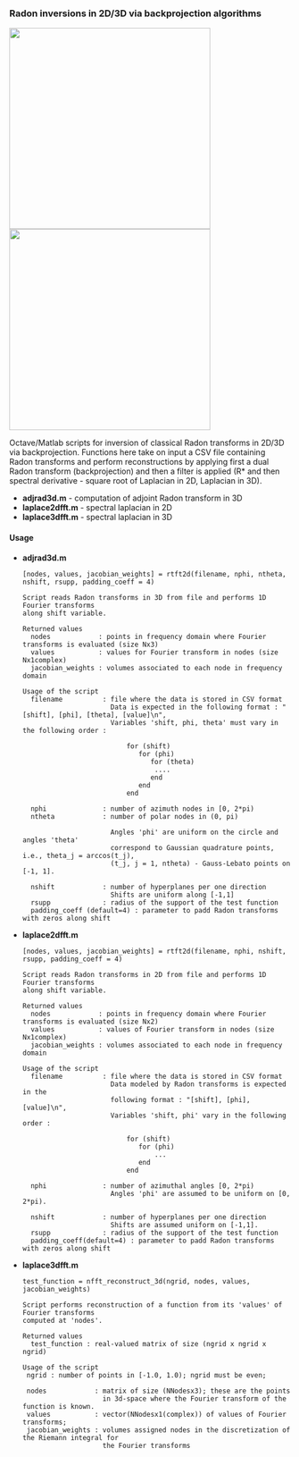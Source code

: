 ### Radon inversions in 2D/3D via backprojection algorithms

<p float="center"> 
  <img src="https://github.com/fedor-goncharov/Weighted-ray-Radon-transforms-in-3D/blob/master/pictures/backprojectionv1.png" width="360" />
  <img src="https://github.com/fedor-goncharov/Weighted-ray-Radon-transforms-in-3D/blob/master/pictures/backprojectionv0.png" width="360" />
</p>


Octave/Matlab scripts for inversion of classical Radon transforms in 2D/3D via backprojection.
Functions here take on input a CSV file containing Radon transforms and perform reconstructions by applying 
first a dual Radon transform (backprojection) and then a filter is applied (R* and then spectral derivative - 
square root of Laplacian in 2D, Laplacian in 3D).

  * **adjrad3d.m** - computation of adjoint Radon transform in 3D
  * **laplace2dfft.m** - spectral laplacian in 2D
  * **laplace3dfft.m** - spectral laplacian in 3D

#### Usage

 * **adjrad3d.m**
 
       [nodes, values, jacobian_weights] = rtft2d(filename, nphi, ntheta, nshift, rsupp, padding_coeff = 4)
       
       Script reads Radon transforms in 3D from file and performs 1D Fourier transforms 
       along shift variable. 
       
       Returned values
         nodes            : points in frequency domain where Fourier transforms is evaluated (size Nx3)
         values           : values for Fourier transform in nodes (size Nx1complex)
         jacobian_weights : volumes associated to each node in frequency domain

       Usage of the script
         filename          : file where the data is stored in CSV format
                             Data is expected in the following format : "[shift], [phi], [theta], [value]\n",
                             Variables 'shift, phi, theta' must vary in the following order : 
                 
                                 for (shift) 
                                    for (phi) 
                                       for (theta)
                                        ....
                                       end
                                    end
                                 end
                                      
         nphi              : number of azimuth nodes in [0, 2*pi)
         ntheta            : number of polar nodes in (0, pi)
        
                             Angles 'phi' are uniform on the circle and angles 'theta' 
                             correspond to Gaussian quadrature points, i.e., theta_j = arccos(t_j), 
                             (t_j, j = 1, ntheta) - Gauss-Lebato points on [-1, 1]. 

         nshift            : number of hyperplanes per one direction
                             Shifts are uniform along [-1,1]
         rsupp             : radius of the support of the test function
         padding_coeff (default=4) : parameter to padd Radon transforms with zeros along shift
 
 * **laplace2dfft.m**
 
       [nodes, values, jacobian_weights] = rtft2d(filename, nphi, nshift, rsupp, padding_coeff = 4)
       
       Script reads Radon transforms in 2D from file and performs 1D Fourier transforms 
       along shift variable. 
       
       Returned values
         nodes            : points in frequency domain where Fourier transforms is evaluated (size Nx2)
         values           : values of Fourier transform in nodes (size Nx1complex)
         jacobian_weights : volumes associated to each node in frequency domain

       Usage of the script
         filename          : file where the data is stored in CSV format
                             Data modeled by Radon transforms is expected in the 
                             following format : "[shift], [phi], [value]\n",
                             Variables 'shift, phi' vary in the following order : 
                 
                                 for (shift) 
                                    for (phi) 
                                        ...
                                    end
                                 end
                                      
         nphi              : number of azimuthal angles [0, 2*pi)
                             Angles 'phi' are assumed to be uniform on [0, 2*pi).

         nshift            : number of hyperplanes per one direction
                             Shifts are assumed uniform on [-1,1].
         rsupp             : radius of the support of the test function
         padding_coeff(default=4) : parameter to padd Radon transforms with zeros along shift
 
 * **laplace3dfft.m**
 
       test_function = nfft_reconstruct_3d(ngrid, nodes, values, jacobian_weights)
       
       Script performs reconstruction of a function from its 'values' of Fourier transforms 
       computed at 'nodes'.

       Returned values 
         test_function : real-valued matrix of size (ngrid x ngrid x ngrid)

       Usage of the script
        ngrid : number of points in [-1.0, 1.0); ngrid must be even;
        
        nodes            : matrix of size (NNodesx3); these are the points 
                           in 3d-space where the Fourier transform of the function is known. 
        values           : vector(NNodesx1(complex)) of values of Fourier transforms;
        jacobian_weights : volumes assigned nodes in the discretization of the Riemann integral for 
                           the Fourier transforms
